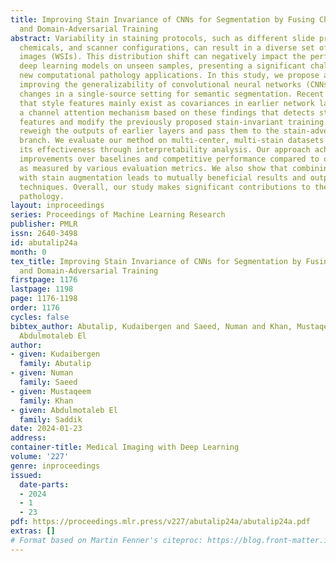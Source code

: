 ```yaml
---
title: Improving Stain Invariance of CNNs for Segmentation by Fusing Channel Attention
  and Domain-Adversarial Training
abstract: Variability in staining protocols, such as different slide preparation techniques,
  chemicals, and scanner configurations, can result in a diverse set of whole slide
  images (WSIs). This distribution shift can negatively impact the performance of
  deep learning models on unseen samples, presenting a significant challenge for developing
  new computational pathology applications. In this study, we propose a method for
  improving the generalizability of convolutional neural networks (CNNs) to stain
  changes in a single-source setting for semantic segmentation. Recent studies indicate
  that style features mainly exist as covariances in earlier network layers. We design
  a channel attention mechanism based on these findings that detects stain-specific
  features and modify the previously proposed stain-invariant training scheme. We
  reweigh the outputs of earlier layers and pass them to the stain-adversarial training
  branch. We evaluate our method on multi-center, multi-stain datasets and demonstrate
  its effectiveness through interpretability analysis. Our approach achieves substantial
  improvements over baselines and competitive performance compared to other methods,
  as measured by various evaluation metrics. We also show that combining our method
  with stain augmentation leads to mutually beneficial results and outperforms other
  techniques. Overall, our study makes significant contributions to the field of computational
  pathology.
layout: inproceedings
series: Proceedings of Machine Learning Research
publisher: PMLR
issn: 2640-3498
id: abutalip24a
month: 0
tex_title: Improving Stain Invariance of CNNs for Segmentation by Fusing Channel Attention
  and Domain-Adversarial Training
firstpage: 1176
lastpage: 1198
page: 1176-1198
order: 1176
cycles: false
bibtex_author: Abutalip, Kudaibergen and Saeed, Numan and Khan, Mustaqeem and Saddik,
  Abdulmotaleb El
author:
- given: Kudaibergen
  family: Abutalip
- given: Numan
  family: Saeed
- given: Mustaqeem
  family: Khan
- given: Abdulmotaleb El
  family: Saddik
date: 2024-01-23
address:
container-title: Medical Imaging with Deep Learning
volume: '227'
genre: inproceedings
issued:
  date-parts:
  - 2024
  - 1
  - 23
pdf: https://proceedings.mlr.press/v227/abutalip24a/abutalip24a.pdf
extras: []
# Format based on Martin Fenner's citeproc: https://blog.front-matter.io/posts/citeproc-yaml-for-bibliographies/
---
```

